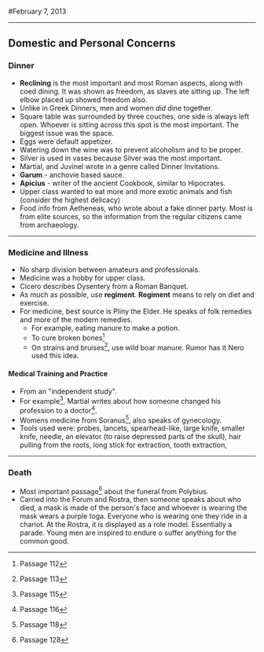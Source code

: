 #February 7, 2013
***
## Domestic and Personal Concerns
### Dinner
-	**Reclining** is the most important and most Roman aspects, along with coed dining. It was shown as freedom, as slaves ate sitting up. The left elbow placed up showed freedom also.
-	Unlike in Greek Dinners, men and women *did* dine together.
-	Square table was surrounded by three couches, one side is always left open. Whoever is sitting across this spot is the most important. The biggest issue was the space. 
-	Eggs were default appetizer.
-	Watering down the wine was to prevent alcoholism and to be proper.
-	Silver is used in vases because Silver was the most important.
-	Martial, and Juvinel wrote in a genre called Dinner Invitations.
-	**Garum** - anchovie based sauce.
-	**Apicius** - writer of the ancient Cookbook, similar to Hipocrates.
-	Upper class wanted to eat more and more exotic animals and fish (consider the highest delicacy)
-	Food info from Aetheneas, who wrote about a fake dinner party. Most is from elite sources, so the information from the regular citizens came from archaeology.
***


### Medicine and Illness
-	No sharp division between amateurs and professionals.
-	Medicine was a hobby for upper class.
-	Cicero describes Dysentery from a Roman Banquet.
-	As much as possible, use **regiment**. **Regiment** means to rely on diet and exercise.
-	For medicine, best source is Pliny the Elder. He speaks of folk remedies and more of the modern remedies.
	-	For example, eating manure to make a potion.
	-	To cure broken bones[^1]
	-	On strains and bruises[^2], use wild boar manure. Rumor has it Nero used this idea.

#### Medical Training and Practice
-	From an "independent study".
-	For example[^3], Martial writes about how someone changed his profession to a doctor[^4].
-	Womens medicine from Soranus[^5], also speaks of gynecology.
-	Tools used were: probes, lancets, spearhead-like, large knife, smaller knife, needle, an elevator (to raise depressed parts of the skull), hair pulling from the roots, long stick for extraction, tooth extraction,


[^1]: Passage 112
[^2]: Passage 113
[^3]: Passage 115
[^4]: Passage 116
[^5]: Passage 118


***

### Death
-	Most important passage[^6] about the funeral from Polybius.
-	Carried into the Forum and Rostra, then someone speaks about who died, a mask is made of the person's face and whoever is wearing the mask wears a purple toga. Everyone who is wearing one they ride in a chariot. At the Rostra, it is displayed as a role model. Essentially a parade. Young men are inspired to endure o suffer anything for the common good.



[^6]: Passage 128
